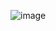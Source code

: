 
![image](https://user-images.githubusercontent.com/86096361/189985243-7ff29844-c6c2-4297-a01a-0012f95a24ae.png)
